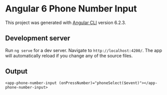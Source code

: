 # Angular 6 Phone Number Input

This project was generated with [Angular CLI](https://github.com/angular/angular-cli) version 6.2.3.

## Development server

Run `ng serve` for a dev server. Navigate to `http://localhost:4200/`. The app will automatically reload if you change any of the source files.

## Output

`<app-phone-number-input (onPressNumber)="phoneSelect($event)"></app-phone-number-input>`

